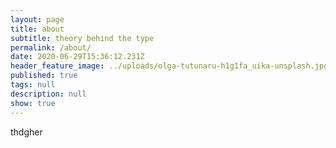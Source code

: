 ```yaml
---
layout: page
title: about
subtitle: theory behind the type
permalink: /about/
date: 2020-06-29T15:36:12.231Z
header_feature_image: ../uploads/olga-tutunaru-h1g1fa_uika-unsplash.jpg
published: true
tags: null
description: null
show: true
---
```

thdgher